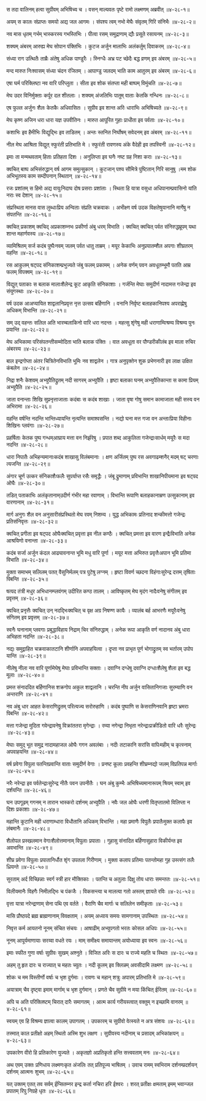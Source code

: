 स तदा वालिनम् हत्वा सुग्रीवम् अभिषिच्य च ।
वसन् माल्यवतः पृष्टे रामो लक्ष्मणम् अब्रवीत् ॥४-२८-१॥

अयम् स कालः संप्राप्तः समयो अद्य जल आगमः ।
संपश्य त्वम् नभो मेघैः संवृतम् गिरि संनिभैः ॥४-२८-२॥

नव मास धृतम् गर्भम् भास्करस्य गभस्तिभिः ।
पीत्वा रसम् समुद्राणाम् द्यौः प्रसूते रसायनम् ॥४-२८-३॥

शक्यम् अंबरम् आरुह्य मेघ सोपान पंक्तिभिः ।
कुटज अर्जुन मालाभिः अलंकर्तुम् दिवाकरम् ॥४-२८-४॥

संध्या राग उत्थितैः ताम्रैः अंतेषु अधिक पाण्डुरैः ।
स्निग्धैः अभ्र पट च्छेदैः बद्ध व्रणम् इव अंबरम् ॥४-२८-५॥

मन्द मारुत निःश्वासम् संध्या चंदन रंजितम् ।
आपाण्डु जलदम् भाति काम आतुरम् इव अंबरम् ॥४-२८-६॥

एषा घर्म परिक्लिष्टा नव वारि परिप्लुता ।
सीता इव शोक संतप्ता मही बाष्पम् विमुंचति ॥४-२८-७॥

मेघ उदर विनिर्मुक्ताः कर्पूर दल शीतलाः ।
शक्यम् अंजलिभिः पातुम् वाताः केतकि गन्धिनः ॥४-२८-८॥

एष फुल्ल अर्जुनः शैलः केतकैः अधिवासितः ।
सुग्रीव इव शान्त अरिः धाराभिः अभिषिच्यते ॥४-२८-९॥

मेघ कृष्ण अजिन धरा धारा यज्ञ उपवीतिनः ।
मारुत आपूरित गुहाः प्राधीता इव पर्वताः ॥४-२८-१०॥

कशाभिः इव हैमीभिः विद्युद्भिः इव ताडितम् ।
अन्तः स्तनित निर्घोषम् सवेदनम् इव अंबरम् ॥४-२८-११॥

नील मेघ आश्रिता विद्युत् स्फुरंती प्रतिभाति मे ।
स्फुरंती रावणस्य अंके वैदेही इव तपस्विनी ॥४-२८-१२॥

इमाः ता मन्मथवताम् हिताः प्रतिहता दिशः ।
अनुलिप्ता इव घनैः नष्ट ग्रह निशा कराः ॥४-२८-१३॥

क्वचित् बाष्प अभिसंरुद्धान् वर्ष आगम समुत्सुकान् ।
कुटजान् पश्य सौमित्रे पुष्टितान् गिरि सानुषु ।मम शोक अभिभूतस्य काम सम्दीपनान् स्थितान् ॥४-२८-१४॥

रजः प्रशांतम् स हिमो अद्य वायुःनिदाघ दोष प्रसराः प्रशांताः ।
स्थिता हि यात्रा वसुधा अधिपानाम्प्रवासिनो यांति नराः स्व देशान् ॥४-२८-१५॥

संप्रस्थिता मानस वास लुब्धाःप्रिय अन्विताः संप्रति चक्रवाकः ।
अभीक्ष्ण वर्ष उदक विक्षतेषुयानानि मार्गेषु न संपतन्ति ॥४-२८-१६॥

क्वचित् प्रकाशम् क्वचिद् अप्रकाशम्नभः प्रकीर्णा अंबु धरम् विभाति ।
क्वचित् क्वचित् पर्वत संनिरुद्धम्रूपम् यथा शान्त महार्णवस्य ॥४-२८-१७॥

व्यामिश्रितम् सर्ज कदंब पुष्पैःनवम् जलम् पर्वत धातु ताम्रम् ।
मयूर केकाभिः अनुप्रयातम्शैल अपगाः शीघ्रतरम् वहन्ति ॥४-२८-१८॥

रस आकुलम् षट्पद संनिकाशम्प्रभुज्यते जंबु फलम् प्रकामम् ।
अनेक वर्णम् पवन अवधूतम्भूमौ पतति आम्र फलम् विपक्वम् ॥४-२८-१९॥

विद्युत् पताकाः स बलाक मालाःशैलेन्द्र कूट आकृति संनिकाशाः ।
गर्जन्ति मेघाः समुदीर्ण नादामत्त गजेन्द्रा इव संयुगस्थाः ॥४-२८-२०॥

वर्ष उदक आअप्यायित शाद्वलानिप्रवृत्त नृत्त उत्सव बर्हिणानि ।
वनानि निर्वृष्ट बलाहकानिपश्य अपराह्णेषु अधिकम् विभान्ति ॥४-२८-२१॥

सम् उद् वहन्तः सलिल अति भारम्बलाकिनो वारि धरा नदन्तः ।
महत्सु शृंगेषु मही धराणाम्विश्रम्य विश्रम्य पुनः प्रयान्ति ॥४-२८-२२॥

मेघ अभिकामा परिसंपतन्तीसम्मोदिता भाति बलाक पंक्तिः ।
वात अवधूता वर पौण्डरीकीलंब इव माला रुचिर अंबरस्य ॥४-२८-२३॥

बाल इन्द्रगोप्ता अंतर चित्रितेनविभाति भूमिः नव शाद्वलेन ।
गात्र अनुपृक्तेन शुक प्रभेणनारी इव लाक्ष उक्षित कंबलेन ॥४-२८-२४॥

निद्रा शनैः केशवम् अभ्युपैतिद्रुतम् नदी सागरम् अभ्युपैति ।
हृष्टा बलाका घनम् अभ्युपैतिकान्ता स कामा प्रियम् अभ्युपैति ॥४-२८-२५॥

जाता वनान्ताः शिखि सुप्रनृत्ताजाताः कदंबाः स कदंब शाखाः ।
जाता वृषा गोषु समान कामाजाता मही सस्य वन अभिरामा ॥४-२८-२६॥

वहन्ति वर्षन्ति नदन्ति भान्तिध्यायन्ति नृत्यन्ति समाश्वसन्ति ।
नद्यो घना मत्त गजा वन अन्ताःप्रिया विहीनाः शिखिनः प्लवंगाः ॥४-२८-२७॥

प्रहर्षिताः केतक पुष्प गन्धम्आघ्राय मत्ता वन निर्झरेषु ।
प्रपात शब्द आकुलिता गजेन्द्राःसार्धम् मयूरैः स मदा नदन्ति ॥४-२८-२८॥

धारा निपातैः अभिहन्यमानाःकदंब शाखासु विलंबमानाः ।
क्षण अर्जितम् पुष्प रस अवगाढम्शनैर् मदम् षट् चरणाः त्यजन्ति ॥४-२८-२९॥

अंगार चूर्ण उत्कर संनिकाशैःफलैः सुपर्याप्त रसैः समृद्धैः ।
जंबू द्रुमाणाम् प्रविभान्ति शाखानिपीयमाना इव षट्पद ओघैः ॥४-२८-३०॥

तडित् पताकाभिः अलंकृतानाम्उदीर्ण गंभीर महा रवाणाम् ।
विभान्ति रूपाणि बलाहकानाम्रण उत्सुकानाम् इव वारणानाम् ॥४-२८-३१॥

मार्ग अनुगः शैल वन अनुसारीसंप्रस्थितो मेघ रवम् निशम्य ।
युद्ध अभिकामः प्रतिनाद शन्कीमत्तो गजेन्द्रः प्रतिसंनिवृत्तः ॥४-२८-३२॥

क्वचित् प्रगीता इव षट्पद ओघैःक्वचित् प्रवृत्ता इव नील कण्ठैः ।
क्वचित् प्रमत्ता इव वारण इन्द्रैःविभाति अनेक आश्रयिणो वनान्ता ॥४-२८-३३॥

कदंब सर्जा अर्जुन कंदल आढ्यावनान्त भूमि मधु वारि पूर्णा ।
मयूर मत्ता अभिरुत प्रवृत्तैःअपान भूमि प्रतिमा विभाति ॥४-२८-३४॥

मुक्ता समाभम् सलिलम् पतत् वैसुनिर्मलम् पत्र पुटेषु लग्नम् ।
हृष्टा विवर्ण च्छदना विहंगाःसुरेन्द्र दत्तम् तृषिताः पिबन्ति ॥४-२८-३५॥

षत्पद तंत्री मधुर अभिधानम्प्लवंगम् उदीरित कण्ठ तालम् ।
आविष्कृतम् मेघ मृदंग नादैःवनेषु संगीतम् इव प्रवृत्तम् ॥४-२८-३६॥

क्वचित् प्रनृत्तैः क्वचित् उन् नदद्भिःक्वचित् च वृक्ष अग्र निषण्ण कायैः ।
व्यालंब बर्ह आभरणैः मयूरैःवनेषु संगितम् इव प्रवृत्तम् ॥४-२८-३७॥

स्वनैः घनानाम् प्लवगाः प्रबुद्धाविहाय निद्राम् चिर संनिरुद्धाम् ।
अनेक रूपा आकृति वर्ण नादानव अंबु धारा अभिहता नदन्ति ॥४-२८-३८॥

नद्यः समुद्वाहित चक्रवाकातटानि शीर्णानि अपवाहयित्वा ।
दृप्ता नव प्राभृत पूर्ण भोगाद्रुतम् स्व भर्तारम् उपोप यान्ति ॥४-२८-३९॥

नीलेषु नीला नव वारि पूर्णामेघेषु मेघाः प्रविभान्ति सक्ताः ।
दवाग्नि दग्धेषु दवाग्नि दग्धाःशैलेषु शैला इव बद्ध मूलाः ॥४-२८-४०॥

प्रमत्त संनाददित बर्हिणानिस शक्रगोप अकुल शाद्वलानि ।
चरन्ति नीप अर्जुन वासितानिगजाः सुरम्याणि वन अन्तराणि ॥४-२८-४१॥

नव अंबु धार आहत केसराणिद्रुतम् परित्यज्य सरोरुहाणि ।
कदंब पुष्पाणि स केसराणिनवानि हृष्टा भ्रमराः पिबन्ति ॥४-२८-४२॥

मत्ता गजेन्द्रा मुदिता गवेन्द्रावनेषु विक्रांततरा मृगेन्द्राः ।
रम्या नगेन्द्रा निभृता नरेन्द्राःप्रक्रीडितो वारि धरैः सुरेन्द्रः ॥४-२८-४३॥

मेघाः समुद् भूत समुद्र नादामहाजल ओघैः गगन अवलंबाः ।
नदीः तटाकानि सरांसि वापिःमहीम् च कृत्स्नाम् अपवाहयन्ति ॥४-२८-४४॥

वर्ष प्रवेगा विपुला पतन्तिप्रवान्ति वाताः समुदीर्ण वेगाः ।
प्रनष्ट कूलाः प्रवहन्ति शीघ्रम्नद्यो जलम् विप्रतिपन्न मार्गाः ॥४-२८-४५॥

नरैः नरेन्द्रा इव पर्वतेन्द्राःसुरेन्द्र नीतैः पवन उपनीतैः ।
घन अंबु कुम्भैः अभिषिच्यमानारूपम् श्रियम् स्वाम् इव दर्शयन्ति ॥४-२८-४६॥

घन उपगूढम् गगनम् न तारान भास्करो दर्शनम् अभ्युपैति ।
नवैः जल ओघैः धरणी वितृप्तातमो विलिप्ता न दिशः प्रकाशाः ॥४-२८-४७॥

महान्ति कूटानि मही धराणाम्धारा विधौतानि अधिकम् विभान्ति ।
महा प्रमाणैः विपुलैः प्रपातैःमुक्त कलापैः इव लंबमानैः ॥४-२८-४८॥

शैलोपल प्रस्खलमान वेगाःशैलोत्तमानाम् विपुलाः प्रपाताः ।
गुहासु संनादित बर्हिणासुहारा विकीर्यन्त इव अवभान्ति ॥४-२८-४९॥

शीघ्र प्रवेगा विपुलाः प्रपातानिर्धौत शृंग उपतला गिरीणाम् ।
मुक्ता कलाप प्रतिमाः पतन्तोमहा गुह उस्त्संग तलैः ध्रियन्ते ॥४-२८-५०॥

सुरताम् अर्द विच्छिन्नाः स्वर्ग स्त्री हार मौक्तिकाः ।
पतन्ति च अतुलाः दिक्षु तोय धाराः समन्ततः ॥४-२८-५१॥

विलीयमानैः विहगैः निमीलद्भिः च पंकजैः ।
विकसन्त्या च मालत्या गतो अस्तम् ज्ञायते रविः ॥४-२८-५२॥

वृत्ता यात्रा नरेन्द्राणाम् सेना पथि एव वर्तते ।
वैराणि चैव मार्गाः च सलिलेन समीकृताः ॥४-२८-५३॥

मासि प्रौष्ठपदे ब्रह्म ब्राह्मणानाम् विवक्षताम् ।
अयम् अध्याय समयः सामगानाम् उपस्थितः ॥४-२८-५४॥

निवृत्त कर्म आयतनो नूनम् संचित संचयः ।
आषाढीम् अभ्युपगतो भरतः कोसल अधिपः ॥४-२८-५५॥

नूनम् आपूर्यमाणायाः सरय्वा वधते रयः ।
माम् समीक्ष्य समायान्तम् अयोध्याया इव स्वनः ॥४-२८-५६॥

इमाः स्फीत गुणा वर्षाः सुग्रीवः सुखम् अश्नुते ।
विजित अरिः स दारः च राज्ये महति च स्थितः ॥४-२८-५७॥

अहम् तु हृत दारः च राज्यात् च महतः च्युतः ।
नदी कूलम् इव क्लिन्नम् अवसीदामि लक्ष्मण ॥४-२८-५८॥

शोकः च मम विस्तीर्णो वर्षाः च भृश दुर्गमाः ।
रावणः च महान् शत्रुः अपारम् प्रतिभाति मे ॥४-२८-५९॥

अयात्राम् चैव दृष्ट्वा इमाम् मार्गाम् च भृश दुर्गमान् ।
प्रणते चैव सुग्रीवे न मया किंचित् ईरितम् ॥४-२८-६०॥

अपि च अति परिक्लिष्टम् चिरात् दारैः समागतम् ।
आत्म कार्य गरीयस्त्वात् वक्तुम् न इच्छामि वानरम् ॥४-२८-६१॥

स्वयम् एव हि विश्रम्य ज्ञात्वा कालम् उपागतम् ।
उपकारम् च सुग्रीवो वेत्स्यते न अत्र संशयः ॥४-२८-६२॥

तस्मात् काल प्रतीक्षो अहम् स्थितो अस्मि शुभ लक्षण ।
सुग्रीवस्य नदीनाम् च प्रसादम् अभिकांक्षयन् ॥४-२८-६३॥

उपकारेण वीरो हि प्रतिकारेण युज्यते ।
अकृतज्ञो अप्रतिकृतो हन्ति सत्त्ववताम् मनः ॥४-२८-६४॥

अथ एवम् उक्तः प्रणिधाय लक्ष्मणःकृत अंजलिः तत् प्रतिपूज्य भाषितम् ।
उवाच रामम् स्वभिराम दर्शनम्प्रदर्शयन् दर्शनम् आत्मनः शुभम् ॥४-२८-६५॥

यत् उक्तम् एतत् तव सर्वम् ईप्सितम्नर इन्द्र कर्ता नचिरा हरि ईश्वरः ।
शरत् प्रतीक्षः क्षमताम् इमम् भवान्जल प्रपातम् रिपु निग्रहे धृतः ॥४-२८-६६॥

